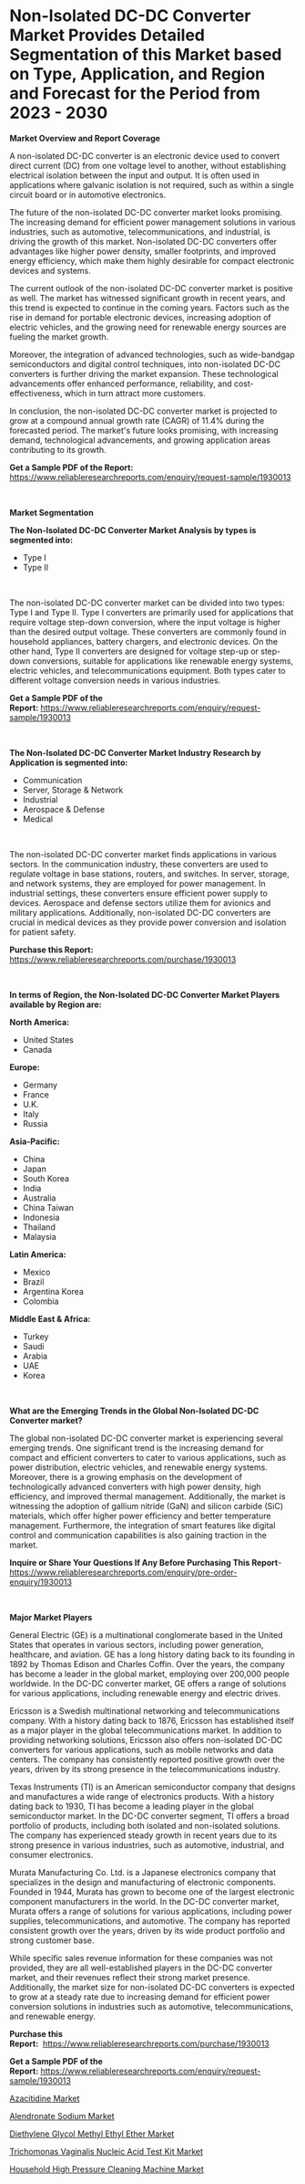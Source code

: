 <p><h1>Non-Isolated DC-DC Converter Market Provides Detailed Segmentation of this Market based on Type, Application, and Region and Forecast for the Period from 2023 - 2030</h1></p><p><strong>Market Overview and Report Coverage</strong></p>
<p><p>A non-isolated DC-DC converter is an electronic device used to convert direct current (DC) from one voltage level to another, without establishing electrical isolation between the input and output. It is often used in applications where galvanic isolation is not required, such as within a single circuit board or in automotive electronics.</p><p>The future of the non-isolated DC-DC converter market looks promising. The increasing demand for efficient power management solutions in various industries, such as automotive, telecommunications, and industrial, is driving the growth of this market. Non-isolated DC-DC converters offer advantages like higher power density, smaller footprints, and improved energy efficiency, which make them highly desirable for compact electronic devices and systems.</p><p>The current outlook of the non-isolated DC-DC converter market is positive as well. The market has witnessed significant growth in recent years, and this trend is expected to continue in the coming years. Factors such as the rise in demand for portable electronic devices, increasing adoption of electric vehicles, and the growing need for renewable energy sources are fueling the market growth.</p><p>Moreover, the integration of advanced technologies, such as wide-bandgap semiconductors and digital control techniques, into non-isolated DC-DC converters is further driving the market expansion. These technological advancements offer enhanced performance, reliability, and cost-effectiveness, which in turn attract more customers.</p><p>In conclusion, the non-isolated DC-DC converter market is projected to grow at a compound annual growth rate (CAGR) of 11.4% during the forecasted period. The market's future looks promising, with increasing demand, technological advancements, and growing application areas contributing to its growth.</p></p>
<p><strong>Get a Sample PDF of the Report:</strong> <a href="https://www.reliableresearchreports.com/enquiry/request-sample/1930013">https://www.reliableresearchreports.com/enquiry/request-sample/1930013</a></p>
<p>&nbsp;</p>
<p><strong>Market Segmentation</strong></p>
<p><strong>The Non-Isolated DC-DC Converter Market Analysis by types is segmented into:</strong></p>
<p><ul><li>Type I</li><li>Type II</li></ul></p>
<p>&nbsp;</p>
<p><p>The non-isolated DC-DC converter market can be divided into two types: Type I and Type II. Type I converters are primarily used for applications that require voltage step-down conversion, where the input voltage is higher than the desired output voltage. These converters are commonly found in household appliances, battery chargers, and electronic devices. On the other hand, Type II converters are designed for voltage step-up or step-down conversions, suitable for applications like renewable energy systems, electric vehicles, and telecommunications equipment. Both types cater to different voltage conversion needs in various industries.</p></p>
<p><strong>Get a Sample PDF of the Report:</strong>&nbsp;<a href="https://www.reliableresearchreports.com/enquiry/request-sample/1930013">https://www.reliableresearchreports.com/enquiry/request-sample/1930013</a></p>
<p>&nbsp;</p>
<p><strong>The Non-Isolated DC-DC Converter Market Industry Research by Application is segmented into:</strong></p>
<p><ul><li>Communication</li><li>Server, Storage & Network</li><li>Industrial</li><li>Aerospace & Defense</li><li>Medical</li></ul></p>
<p>&nbsp;</p>
<p><p>The non-isolated DC-DC converter market finds applications in various sectors. In the communication industry, these converters are used to regulate voltage in base stations, routers, and switches. In server, storage, and network systems, they are employed for power management. In industrial settings, these converters ensure efficient power supply to devices. Aerospace and defense sectors utilize them for avionics and military applications. Additionally, non-isolated DC-DC converters are crucial in medical devices as they provide power conversion and isolation for patient safety.</p></p>
<p><strong>Purchase this Report:</strong>&nbsp; <a href="https://www.reliableresearchreports.com/purchase/1930013">https://www.reliableresearchreports.com/purchase/1930013</a></p>
<p>&nbsp;</p>
<p><strong>In terms of Region, the Non-Isolated DC-DC Converter Market Players available by Region are:</strong></p>
<p>
    <p> <strong> North America: </strong>
        <ul>
            <li>United States</li>
            <li>Canada</li>
        </ul>
        </p> 
    <p> <strong> Europe: </strong>
        <ul>
            <li>Germany</li>
            <li>France</li>
            <li>U.K.</li>
            <li>Italy</li>
            <li>Russia</li>
        </ul>
        </p> 
    <p> <strong> Asia-Pacific: </strong>
        <ul>
            <li>China</li>
            <li>Japan</li>
            <li>South Korea</li>
            <li>India</li>
            <li>Australia</li>
            <li>China Taiwan</li>
            <li>Indonesia</li>
            <li>Thailand</li>
            <li>Malaysia</li>
        </ul>
        </p> 
    <p> <strong> Latin America: </strong>
        <ul>
            <li>Mexico</li>
            <li>Brazil</li>
            <li>Argentina Korea</li>
            <li>Colombia</li>
        </ul>
        </p> 
    <p> <strong> Middle East & Africa: </strong>
        <ul>
            <li>Turkey</li>
            <li>Saudi</li>
            <li>Arabia</li>
            <li>UAE</li>
            <li>Korea</li>
        </ul>
    </p>
    </p>
<p>&nbsp;</p>
<p><strong>What are the Emerging Trends in the Global Non-Isolated DC-DC Converter market?</strong></p>
<p><p>The global non-isolated DC-DC converter market is experiencing several emerging trends. One significant trend is the increasing demand for compact and efficient converters to cater to various applications, such as power distribution, electric vehicles, and renewable energy systems. Moreover, there is a growing emphasis on the development of technologically advanced converters with high power density, high efficiency, and improved thermal management. Additionally, the market is witnessing the adoption of gallium nitride (GaN) and silicon carbide (SiC) materials, which offer higher power efficiency and better temperature management. Furthermore, the integration of smart features like digital control and communication capabilities is also gaining traction in the market.</p></p>
<p><strong>Inquire or Share Your Questions If Any Before Purchasing This Report</strong>- <a href="https://www.reliableresearchreports.com/enquiry/pre-order-enquiry/1930013">https://www.reliableresearchreports.com/enquiry/pre-order-enquiry/1930013</a></p>
<p>&nbsp;</p>
<p><strong>Major Market Players</strong></p>
<p><p>General Electric (GE) is a multinational conglomerate based in the United States that operates in various sectors, including power generation, healthcare, and aviation. GE has a long history dating back to its founding in 1892 by Thomas Edison and Charles Coffin. Over the years, the company has become a leader in the global market, employing over 200,000 people worldwide. In the DC-DC converter market, GE offers a range of solutions for various applications, including renewable energy and electric drives.</p><p>Ericsson is a Swedish multinational networking and telecommunications company. With a history dating back to 1876, Ericsson has established itself as a major player in the global telecommunications market. In addition to providing networking solutions, Ericsson also offers non-isolated DC-DC converters for various applications, such as mobile networks and data centers. The company has consistently reported positive growth over the years, driven by its strong presence in the telecommunications industry.</p><p>Texas Instruments (TI) is an American semiconductor company that designs and manufactures a wide range of electronics products. With a history dating back to 1930, TI has become a leading player in the global semiconductor market. In the DC-DC converter segment, TI offers a broad portfolio of products, including both isolated and non-isolated solutions. The company has experienced steady growth in recent years due to its strong presence in various industries, such as automotive, industrial, and consumer electronics.</p><p>Murata Manufacturing Co. Ltd. is a Japanese electronics company that specializes in the design and manufacturing of electronic components. Founded in 1944, Murata has grown to become one of the largest electronic component manufacturers in the world. In the DC-DC converter market, Murata offers a range of solutions for various applications, including power supplies, telecommunications, and automotive. The company has reported consistent growth over the years, driven by its wide product portfolio and strong customer base.</p><p>While specific sales revenue information for these companies was not provided, they are all well-established players in the DC-DC converter market, and their revenues reflect their strong market presence. Additionally, the market size for non-isolated DC-DC converters is expected to grow at a steady rate due to increasing demand for efficient power conversion solutions in industries such as automotive, telecommunications, and renewable energy.</p></p>
<p><strong>Purchase this Report:</strong>&nbsp;&nbsp;<a href="https://www.reliableresearchreports.com/purchase/1930013">https://www.reliableresearchreports.com/purchase/1930013</a></p>
<p></p>
<p><strong>Get a Sample PDF of the Report:</strong>&nbsp;<a href="https://www.reliableresearchreports.com/enquiry/request-sample/1930013">https://www.reliableresearchreports.com/enquiry/request-sample/1930013</a></p>
<p><p><a href="https://medium.com/@rahulv.reportprime/azacitidine-market-furnishes-information-on-market-share-market-trends-and-market-growth-91cc99db35a8">Azacitidine Market</a></p><p><a href="https://medium.com/@mayankdeswal9588dm/analyzing-alendronate-sodium-market-global-industry-perspective-and-forecast-2023-to-2030-ffff7d169c0d">Alendronate Sodium Market</a></p><p><a href="https://medium.com/@santosh.reportprime/diethylene-glycol-methyl-ethyl-ether-market-size-and-market-trends-complete-industry-overview-7f899ffff001">Diethylene Glycol Methyl Ethyl Ether Market</a></p><p><a href="https://github.com/GroverBarry/Market-Research-Report-List-2/blob/main/trichomonas-vaginalis-nucleic-acid-test-kit-market.md">Trichomonas Vaginalis Nucleic Acid Test Kit Market</a></p><p><a href="https://github.com/RickHolmes3/Market-Research-Report-List-1/blob/main/household-high-pressure-cleaning-machine-market.md">Household High Pressure Cleaning Machine Market</a></p></p>